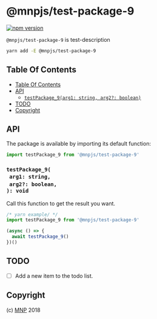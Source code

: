 # @mnpjs/test-package-9

[![npm version](https://badge.fury.io/js/@mnpjs/test-package-9.svg)](https://npmjs.org/package/@mnpjs/test-package-9)

`@mnpjs/test-package-9` is test-description

```sh
yarn add -E @mnpjs/test-package-9
```

## Table Of Contents

- [Table Of Contents](#table-of-contents)
- [API](#api)
  * [`testPackage_9(arg1: string, arg2?: boolean)`](#mynewpackagearg1-stringarg2-boolean-void)
- [TODO](#todo)
- [Copyright](#copyright)

## API

The package is available by importing its default function:

```js
import testPackage_9 from '@mnpjs/test-package-9'
```

### `testPackage_9(`<br/>&nbsp;&nbsp;`arg1: string,`<br/>&nbsp;&nbsp;`arg2?: boolean,`<br/>`): void`

Call this function to get the result you want.

```js
/* yarn example/ */
import testPackage_9 from '@mnpjs/test-package-9'

(async () => {
  await testPackage_9()
})()
```

## TODO

- [ ] Add a new item to the todo list.

## Copyright

(c) [MNP][1] 2018

[1]: https://mnpjs.org

